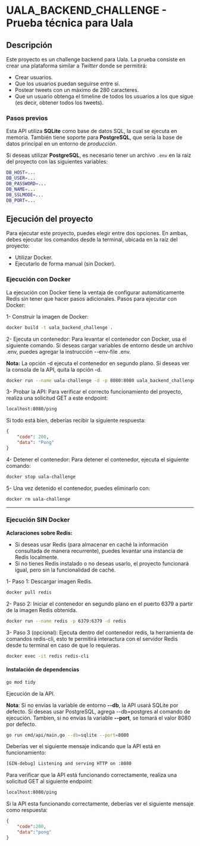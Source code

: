 # UALA_BACKEND_CHALLENGE - Prueba técnica para Uala

## Descripción

Este proyecto es un challenge backend para Uala. La prueba consiste en crear una plataforma similar a *Twitter* donde se permitirá:

- Crear usuarios.
- Que los usuarios puedan seguirse entre sí.
- Postear tweets con un máximo de 280 caracteres.
- Que un usuario obtenga el timeline de todos los usuarios a los que sigue (es decir, obtener todos los tweets).

### Pasos previos

Esta API utiliza **SQLite** como base de datos SQL, la cual se ejecuta en memoria. También tiene soporte para **PostgreSQL**, que sería la base de datos principal en un entorno de *producción*.

Si deseas utilizar **PostgreSQL**, es necesario tener un archivo `.env` en la raíz del proyecto con las siguientes variables:

```bash
DB_HOST=...
DB_USER=...
DB_PASSWORD=...
DB_NAME=...
DB_SSLMODE=...
DB_PORT=...
```

## Ejecución del proyecto

Para ejecutar este proyecto, puedes elegir entre dos opciones. En ambas, debes ejecutar los comandos desde la terminal, ubicada en la raíz del proyecto:

- Utilizar Docker.
- Ejecutarlo de forma manual (sin Docker).

### Ejecución con Docker

La ejecución con Docker tiene la ventaja de configurar automáticamente Redis sin tener que hacer pasos adicionales.
Pasos para ejecutar con Docker:

1- Construir la imagen de Docker:

```bash
docker build -t uala_backend_challenge .   
```

2- Ejecuta un contenedor:
Para levantar el contenedor con Docker, usa el siguiente comando. Si deseas cargar variables de entorno desde un archivo .env, puedes agregar la instrucción --env-file .env.

**Nota:** La opción -d ejecuta el contenedor en segundo plano. Si deseas ver la consola de la API, quita la opción -d.

```bash
docker run --name uala-challenge -d -p 8080:8080 uala_backend_challenge
```

3- Probar la API:
Para verificar el correcto funcionamiento del proyecto, realiza una solicitud GET a este endpoint:

```bash
localhost:8080/ping
```

Si todo está bien, deberías recibir la siguiente respuesta:

```json
{
    "code": 200,
    "data": "Pong"
}
```

4- Detener el contenedor:
Para detener el contenedor, ejecuta el siguiente comando:

```bash
docker stop uala-challenge
```

5- Una vez detenido el contenedor, puedes eliminarlo con:

```bash
docker rm uala-challenge
```

---

### Ejecución SIN Docker

**Aclaraciones sobre Redis:**

- Si deseas usar Redis (para almacenar en caché la información consultada de manera recurrente), puedes levantar una instancia de Redis localmente.
- Si no tienes Redis instalado o no deseas usarlo, el proyecto funcionará igual, pero sin la funcionalidad de caché.

1- Paso 1: Descargar imagen Redis.

```bash
docker pull redis
```

2- Paso 2: Iniciar el contenedor en segundo plano en el puerto 6379 a partir de la imagen Redis obtenida.

```bash
docker run --name redis -p 6379:6379 -d redis
```

3- Paso 3 (opcional): Ejecuta dentro del contenedor redis, la herramienta de comandos redis-cli, esto te permitirá interactura con el servidor Redis desde tu terminal en caso de que lo requieras.

```bash
docker exec -it redis redis-cli
```

#### Instalación de dependencias

```bash
go mod tidy
```

Ejecución de la API.

**Nota**: Si no envías la variable de entorno **--db**, la API usará SQLite por defecto. Si deseas usar PostgreSQL, agrega --db=postgres al comando de ejecución. Tambien, si no envias la variable **--port**, se tomará el valor 8080 por defecto.

```bash
go run cmd/api/main.go --db=sqlite --port=8080
```

Deberías ver el siguiente mensaje indicando que la API está en funcionamiento:

```bash
[GIN-debug] Listening and serving HTTP on :8080
```

Para verificar que la API está funcionando correctamente, realiza una solicitud GET al siguiente endpoint:

```bash
localhost:8080/ping
```

Si la API esta funcionando correctamente, deberías ver el siguiente mensaje como respuesta:

```json
{
    "code":200,
    "data":"pong"
}
```
